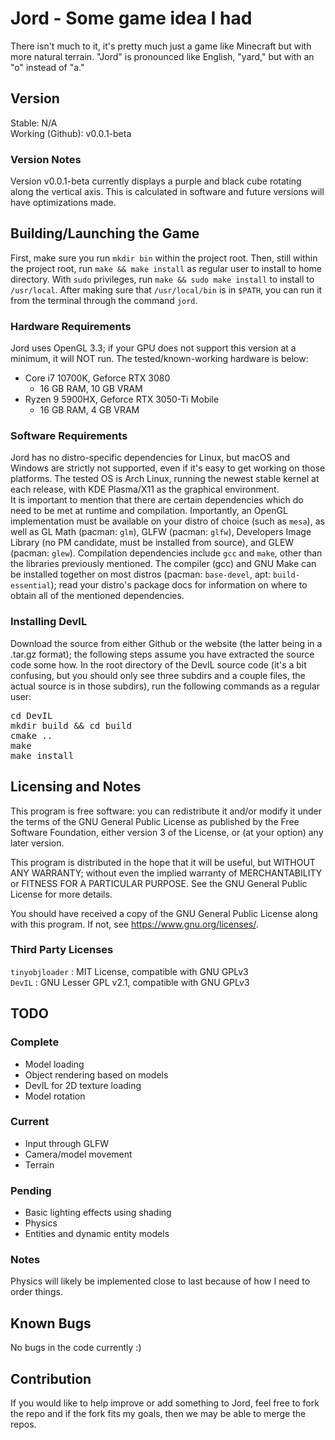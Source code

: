 # Jord - Some game idea I had
There isn't much to it, it's pretty much just a game like Minecraft but with more natural terrain. "Jord" is pronounced like English, "yard," but with an "o" instead of "a."
## Version
Stable: N/A <br>
Working (Github): v0.0.1-beta
### Version Notes
Version v0.0.1-beta currently displays a purple and black cube rotating along the vertical axis. This is calculated in software and future versions will have optimizations made.
## Building/Launching the Game
First, make sure you run `mkdir bin` within the project root. Then, still within the project root, run `make && make install` as regular user to install to home directory. With `sudo` privileges, run `make && sudo make install` to install to `/usr/local`. After making sure that `/usr/local/bin` is in `$PATH`, you can run it from the terminal through the command `jord`.
### Hardware Requirements
Jord uses OpenGL 3.3; if your GPU does not support this version at a minimum, it will NOT run. The tested/known-working hardware is below:
* Core i7 10700K, Geforce RTX 3080 
    * 16 GB RAM, 10 GB VRAM
* Ryzen 9 5900HX, Geforce RTX 3050-Ti Mobile
    * 16 GB RAM, 4 GB VRAM
### Software Requirements
Jord has no distro-specific dependencies for Linux, but macOS and Windows are strictly not supported, even if it's easy to get working on those platforms. The tested OS is Arch Linux, running the newest stable kernel at each release, with KDE Plasma/X11 as the graphical environment. <br>
It is important to mention that there are certain dependencies which do need to be met at runtime and compilation. Importantly, an OpenGL implementation must be available on your distro of choice (such as `mesa`), as well as GL Math (pacman: `glm`), GLFW (pacman: `glfw`), Developers Image Library (no PM candidate, must be installed from source), and GLEW (pacman: `glew`). Compilation dependencies include `gcc` and `make`, other than the libraries previously mentioned. The compiler (gcc) and GNU Make can be installed together on most distros (pacman: `base-devel`, apt: `build-essential`); read your distro's package docs for information on where to obtain all of the mentioned dependencies.
### Installing DevIL
Download the source from either Github or the website (the latter being in a .tar.gz format); the following steps assume you have extracted the source code some how. In the root directory of the DevIL source code (it's a bit confusing, but you should only see three subdirs and a couple files, the actual source is in those subdirs), run the following commands as a regular user:
<pre>
cd DevIL
mkdir build && cd build
cmake ..
make
make install
</pre>
## Licensing and Notes
This program is free software: you can redistribute it and/or modify it under the terms of the GNU General Public License as published by the Free Software Foundation, either version 3 of the License, or (at your option) any later version.

This program is distributed in the hope that it will be useful, but WITHOUT ANY WARRANTY; without even the implied warranty of MERCHANTABILITY or FITNESS FOR A PARTICULAR PURPOSE. See the GNU General Public License for more details.

You should have received a copy of the GNU General Public License along with this program. If not, see <https://www.gnu.org/licenses/>.
### Third Party Licenses
`tinyobjloader` : MIT License, compatible with GNU GPLv3 <br>
`DevIL` : GNU Lesser GPL v2.1, compatible with GNU GPLv3
## TODO
### Complete
* Model loading
* Object rendering based on models
* DevIL for 2D texture loading
* Model rotation
### Current
* Input through GLFW
* Camera/model movement
* Terrain
### Pending
* Basic lighting effects using shading
* Physics
* Entities and dynamic entity models
### Notes
Physics will likely be implemented close to last because of how I need to order things.
## Known Bugs
No bugs in the code currently :)
## Contribution
If you would like to help improve or add something to Jord, feel free to fork the repo and if the fork fits my goals, then we may be able to merge the repos. 
